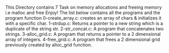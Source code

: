 This Directory contains 7 Task on memory allocations and freeing memory i.e malloc and free Enjoy!
The list below contains all the programs and the program function
0-create_array.c: creates an array of chars & initializes it with a specific char.
1-strdup.c: Returns a pointer to a new string which is a duplicate of the string str.
2-str_concat.c: A program that concatenates two strings.
3-alloc_grid.c: A program that returns a pointer to a 2 dimensional array of integers.
4-free_grid.c: A program that frees a 2 dimensional grid previously created by alloc_grid function.
